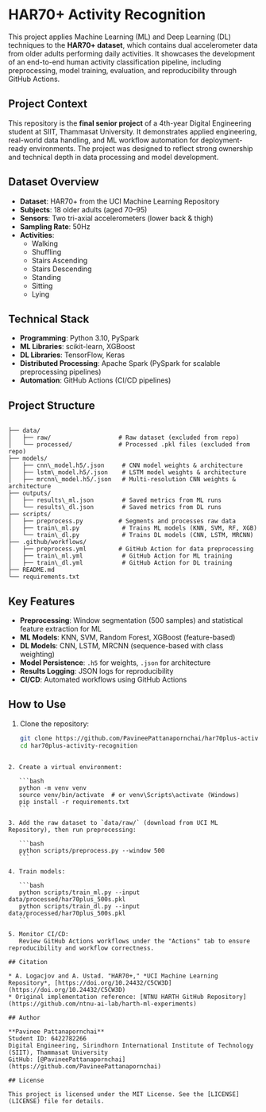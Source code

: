 # HAR70+ Activity Recognition

This project applies Machine Learning (ML) and Deep Learning (DL) techniques to the **HAR70+ dataset**, which contains dual accelerometer data from older adults performing daily activities. It showcases the development of an end-to-end human activity classification pipeline, including preprocessing, model training, evaluation, and reproducibility through GitHub Actions.

## Project Context

This repository is the **final senior project** of a 4th-year Digital Engineering student at SIIT, Thammasat University. It demonstrates applied engineering, real-world data handling, and ML workflow automation for deployment-ready environments. The project was designed to reflect strong ownership and technical depth in data processing and model development.

## Dataset Overview

- **Dataset**: HAR70+ from the UCI Machine Learning Repository  
- **Subjects**: 18 older adults (aged 70–95)  
- **Sensors**: Two tri-axial accelerometers (lower back & thigh)  
- **Sampling Rate**: 50Hz  
- **Activities**:  
  - Walking  
  - Shuffling  
  - Stairs Ascending  
  - Stairs Descending  
  - Standing  
  - Sitting  
  - Lying  

## Technical Stack

- **Programming**: Python 3.10, PySpark  
- **ML Libraries**: scikit-learn, XGBoost  
- **DL Libraries**: TensorFlow, Keras  
- **Distributed Processing**: Apache Spark (PySpark for scalable preprocessing pipelines)  
- **Automation**: GitHub Actions (CI/CD pipelines)  

## Project Structure

```

├── data/
│   ├── raw/                   # Raw dataset (excluded from repo)
│   └── processed/             # Processed .pkl files (excluded from repo)
├── models/
│   ├── cnn\_model.h5/.json     # CNN model weights & architecture
│   ├── lstm\_model.h5/.json    # LSTM model weights & architecture
│   ├── mrcnn\_model.h5/.json   # Multi-resolution CNN weights & architecture
├── outputs/
│   ├── results\_ml.json        # Saved metrics from ML runs
│   └── results\_dl.json        # Saved metrics from DL runs
├── scripts/
│   ├── preprocess.py          # Segments and processes raw data
│   ├── train\_ml.py            # Trains ML models (KNN, SVM, RF, XGB)
│   └── train\_dl.py            # Trains DL models (CNN, LSTM, MRCNN)
├── .github/workflows/
│   ├── preprocess.yml         # GitHub Action for data preprocessing
│   ├── train\_ml.yml           # GitHub Action for ML training
│   ├── train\_dl.yml           # GitHub Action for DL training
├── README.md
└── requirements.txt

````

## Key Features

- **Preprocessing**: Window segmentation (500 samples) and statistical feature extraction for ML  
- **ML Models**: KNN, SVM, Random Forest, XGBoost (feature-based)  
- **DL Models**: CNN, LSTM, MRCNN (sequence-based with class weighting)  
- **Model Persistence**: `.h5` for weights, `.json` for architecture  
- **Results Logging**: JSON logs for reproducibility  
- **CI/CD**: Automated workflows using GitHub Actions

## How to Use

1. Clone the repository:
   ```bash
   git clone https://github.com/PavineePattanapornchai/har70plus-activity-recognition.git
   cd har70plus-activity-recognition
````

2. Create a virtual environment:

   ```bash
   python -m venv venv
   source venv/bin/activate  # or venv\Scripts\activate (Windows)
   pip install -r requirements.txt
   ```

3. Add the raw dataset to `data/raw/` (download from UCI ML Repository), then run preprocessing:

   ```bash
   python scripts/preprocess.py --window 500
   ```

4. Train models:

   ```bash
   python scripts/train_ml.py --input data/processed/har70plus_500s.pkl
   python scripts/train_dl.py --input data/processed/har70plus_500s.pkl
   ```

5. Monitor CI/CD:
   Review GitHub Actions workflows under the "Actions" tab to ensure reproducibility and workflow correctness.

## Citation

* A. Logacjov and A. Ustad. "HAR70+," *UCI Machine Learning Repository*, [https://doi.org/10.24432/C5CW3D](https://doi.org/10.24432/C5CW3D)
* Original implementation reference: [NTNU HARTH GitHub Repository](https://github.com/ntnu-ai-lab/harth-ml-experiments)

## Author

**Pavinee Pattanapornchai**
Student ID: 6422782266
Digital Engineering, Sirindhorn International Institute of Technology (SIIT), Thammasat University
GitHub: [@PavineePattanapornchai](https://github.com/PavineePattanapornchai)

## License

This project is licensed under the MIT License. See the [LICENSE](LICENSE) file for details.
